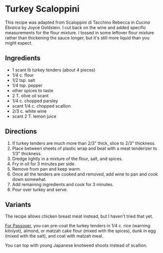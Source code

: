 [passover]: ../indices/passover.html
[quick]: ../indices/quick.html

# Turkey Scaloppini

This recipe was adapted from Scaloppini di Tacchino Rebecca in _Cucina Ebraica_ by Joyce Goldstein. I cut back on the wine and added specific measurements for the flour mixture. I tossed in some leftover flour mixture rather than thickening the sauce longer, but it's still more liquid than you might expect.

## Ingredients

* 1 scant lb turkey tenders (about 4 pieces)
* 1/4 c. flour
* 1/2 tsp. salt
* 1/4 tsp. pepper
* other spices to taste
* 2 T. olive oil scant
* 1/4 c. chopped parsley
* scant 1/4 c. chopped scallion
* 2/3 c. white wine
* scant 2 T. lemon juice

## Directions

1. If turkey tenders are much more than 2/3" thick, slice to 2/3" thickness. 
2. Place between sheets of plastic wrap and beat with a meat tenderizer to 1/3" thickness. 
3. Dredge lightly in a mixture of the flour, salt, and spices.
4. Fry in oil for 3 minutes per side.
5. Remove from pan and keep warm.
6. Once all the tenders are cooked and removed, add wine to pan and cook down somewhat. 
7. Add remaining ingredients and cook for 3 minutes.
8. Pour over turkey and serve.

## Variants

The recipe allows chicken breast meat instead, but I haven't tried that yet.

[For Passover](http://archive.jsonline.com/features/food/passover-recipes-neednt-sacrifice-flavor-gj951ub-198834501.html), you can pre-coat the turkey tenders in 1/4 c. rice (warning: kitniyot), almond, or matzah cake flour (mixed with the spices), dunk in egg (mixed with the salt), and coat with matzah meal.

You can top with young Japanese knotweed shoots instead of scallion.
